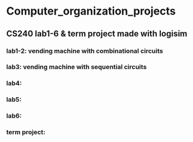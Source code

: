 # Computer_organization_projects
## CS240 lab1-6 & term project made with logisim 
### lab1-2: vending machine with combinational circuits
### lab3: vending machine with sequential circuits
### lab4: 
### lab5:
### lab6:
### term project: 
